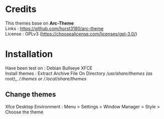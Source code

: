 # Credits
This themes base on <b>Arc-Theme</b> </br>
Links : https://github.com/horst3180/arc-theme</br>
License : GPLv3 (https://choosealicense.com/licenses/gpl-3.0/)</br>

# Installation
Have been test on : Debian Bullseye XFCE</br>
Install themes : Extract Archive File On Directory<i> /usr/share/themes (as root),</i>, <i>/.themes or /.local/share/themes</i></br>

## Change themes
Xfce Desktop Environment : Menu > Settings > Window Manager > Style > Choose the theme</br>

